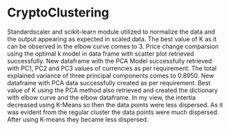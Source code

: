 # CryptoClustering
Standardscaler and scikit-learn module utilized to normalize the data and the output appearing as expected in scaled data.
The best value of K as it can be observed in the elbow curve comes to 3.
Price change comparsion using the optimal k model in data frame with scatter plot retrieved successfully.
New dataframe with the PCA Model successfully retrieved with PC1, PC2 and PC3 values of currencies as per requirement.
The total explained variance of three principal components comes to 0.8950.
New dataframe with PCA data successfully created as per requirement.
Best value of K using the PCA method also retrieved and created the dictionary with elbow curve and the elbow dataframe. 
In my view, the intertia decreased using K-Means so then the data points were less dispersed. As it was evident from the regular cluster the data points were much dispersed. After using K-means they became less dispersed.  
